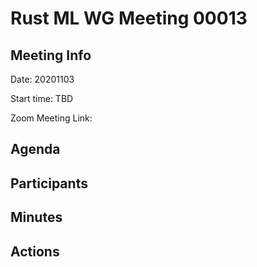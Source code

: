 
# Rust ML WG Meeting 00013 

## Meeting Info

Date: 20201103

Start time: TBD

Zoom Meeting Link:

## Agenda



## Participants



## Minutes



## Actions

